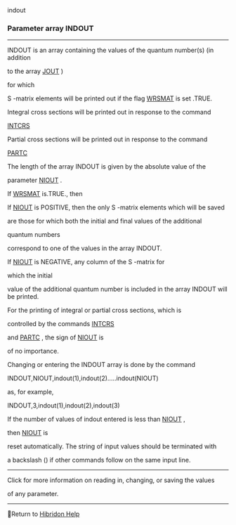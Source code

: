 indout


###   Parameter array INDOUT


------------------------------


INDOUT is an array containing the values of the  quantum number(s) (in addition

to the array  [JOUT](jout.html)  )

for which


S -matrix elements will be printed out if the flag  [WRSMAT](prsmat.html)   is set .TRUE.


Integral cross sections will be printed out in response to the command

[INTCRS](intcrs.html)


Partial cross sections will be printed out in response to the command

[PARTC](partc.html)


The length of the array INDOUT is given by the absolute value of the

parameter  [NIOUT](niout.html)  .


If   [WRSMAT](prsmat.html)   is.TRUE., then


If  [NIOUT](niout.html)   is POSITIVE, then the only  S -matrix elements which will be saved

are those for which  both  the initial and final values of the additional

quantum numbers

correspond to one of the values in the array INDOUT.


If  [NIOUT](niout.html)   is NEGATIVE, any column of the  S -matrix for

which the initial

value of the additional quantum number is included in the array INDOUT will be printed.


For the printing of integral or partial cross sections, which is

controlled by the commands  [INTCRS](intcrs.html)

and  [PARTC](partc.html)  , the sign of  [NIOUT](niout.html)   is

of no importance.


Changing or entering the INDOUT array is done by the command


INDOUT,NIOUT,indout(1),indout(2).....indout(NIOUT)


as, for example,


INDOUT,3,indout(1),indout(2),indout(3)


If the number of values of indout entered is less than  [NIOUT](niout.html)  ,

then  [NIOUT](niout.html)   is

reset automatically. The string of input values should be terminated with

a backslash (\) if other commands follow on the same input line.


------------------------------


Click  [](params.html) [](rightarrowsmall.gif)   for more information on reading in, changing, or saving the values

of any parameter.


------------------------------


[](hibhelp.html) [](up_arrow.gif)  Return to  [Hibridon Help](hibhelp.html)
